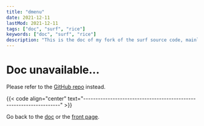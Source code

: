 ```yaml
---
title: "dmenu"
date: 2021-12-11
lastMod: 2021-12-11
tags: ["doc", "surf", "rice"]
keywords: ["doc", "surf", "rice"]
description: "This is the doc of my fork of the surf source code, mainly patches I installed."
---
```


# Doc unavailable...
Please refer to the [GitHub repo](https://github.com/a2n-s/surf) instead.

{{< code align="center" text="--------------------------------------------------------------------" >}}

Go back to the [doc](/public/doc/config) or the [front page](/public).
